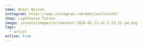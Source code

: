 ```yaml
---
name: Benji Wilson
instagram: https://www.instagram.com/benjiwilsonink/
shop: Lighthouse Tattoo
image: /assets/images/screenshot-2024-02-11-at-2.23.22 pm.png
tags:
  - artist
active: true
---
```

